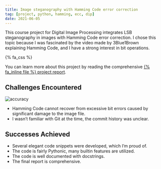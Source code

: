 ```yaml
---
title: Image steganography with Hamming Code error correction
tag: [project, python, hamming, ecc, dip]
date: 2021-06-05
---
```


<!-- cSpell:words stegano -->

This course project for Digital Image Processing integrates LSB steganography in
images with Hamming Code error correction. I chose this topic because I was
fascinated by the video made by 3Blue1Brown explaining Hamming Code, and I have
a strong interest in bit operations.

{% fa_css %}

You can learn more about this project by reading the comprehensive
[{% fa_inline file %} project report](https://github.com/sghuang19/dip-project-stegano/blob/main/README.md).

## Challenges Encountered

![accuracy](https://raw.githubusercontent.com/sghuang19/dip-project-stegano/main/fig/acc.svg)

- Hamming Code cannot recover from excessive bit errors caused by significant
  damage to the image file.
- I wasn’t familiar with Git at the time, the commit history was unclear.

## Successes Achieved

- Several elegant code snippets were developed, which I’m proud of.
- The code is fairly Pythonic, many builtin features are utilized.
- The code is well documented with docstrings.
- The final report is comprehensive.
